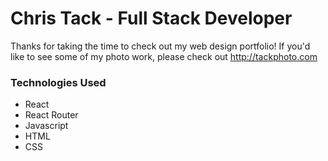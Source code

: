 # Chris Tack - Full Stack Developer

Thanks for taking the time to check out my web design portfolio! If you'd like to see some of my photo work, please check out http://tackphoto.com

### Technologies Used
* React
* React Router
* Javascript
* HTML
* CSS